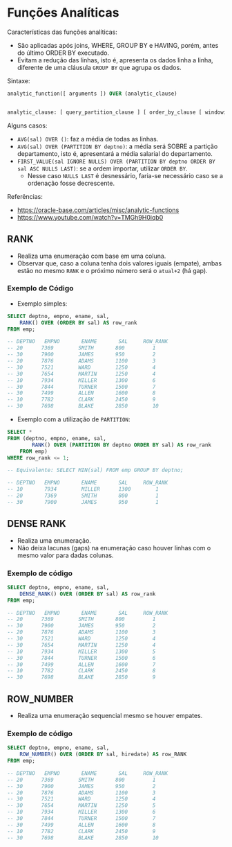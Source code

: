 # Funções Analíticas

Características das funções analíticas:

*   São aplicadas após joins, WHERE, GROUP BY e HAVING, porém, antes do último ORDER BY executado.
*   Evitam a redução das linhas, isto é, apresenta os dados linha a linha, diferente de uma cláusula `GROUP BY` que agrupa os dados.

Sintaxe:

```sql
analytic_function([ arguments ]) OVER (analytic_clause)


analytic_clause: [ query_partition_clause ] [ order_by_clause [ windowing_clause ] ]
```

Alguns casos:

*   `AVG(sal) OVER ()`: faz a média de todas as linhas.
*   `AVG(sal) OVER (PARTITION BY deptno)`: a média será SOBRE a partição departamento, isto é, apresentará a média salarial do departamento.
*   `FIRST_VALUE(sal IGNORE NULLS) OVER (PARTITION BY deptno ORDER BY sal ASC NULLS LAST)`: se a ordem importar, utilizar `ORDER BY`.
    *   Nesse caso `NULLS LAST` é desnessário, faria-se necessário caso se a ordenação fosse decrescente.

Referências:

*   https://oracle-base.com/articles/misc/analytic-functions
*   https://www.youtube.com/watch?v=TMGh9H0iqb0

## RANK

*   Realiza uma enumeração com base em uma coluna.
*   Observar que, caso a coluna tenha dois valores iguais (empate), ambas estão no mesmo `RANK` e o próximo número será o `atual+2` (há gap).

### Exemplo de Código

*   Exemplo simples:

```sql
SELECT deptno, empno, ename, sal,
    RANK() OVER (ORDER BY sal) AS row_rank
FROM emp;

-- DEPTNO	EMPNO	    ENAME	    SAL	    ROW_RANK
-- 20      7369        SMITH       800         1
-- 30      7900        JAMES       950         2
-- 20      7876        ADAMS       1100        3
-- 30      7521        WARD        1250        4
-- 30      7654        MARTIN      1250        4
-- 10      7934        MILLER      1300        6
-- 30      7844        TURNER      1500        7
-- 30      7499        ALLEN       1600        8
-- 10      7782        CLARK       2450        9
-- 30      7698        BLAKE       2850        10

```

*   Exemplo com a utilização de `PARTITION`:

```sql
SELECT *
FROM (deptno, empno, ename, sal,
        RANK() OVER (PARTITION BY deptno ORDER BY sal) AS row_rank
    FROM emp)
WHERE row_rank <= 1;

-- Equivalente: SELECT MIN(sal) FROM emp GROUP BY deptno;

-- DEPTNO   EMPNO       ENAME       SAL     ROW_RANK
-- 10       7934        MILLER      1300        1
-- 20       7369        SMITH       800         1
-- 30       7900        JAMES       950         1
```

## DENSE RANK

*   Realiza uma enumeração.
*   Não deixa lacunas (gaps) na enumeração caso houver linhas com o mesmo valor para dadas colunas.

### Exemplo de código

```sql
SELECT deptno, empno, ename, sal,
    DENSE_RANK() OVER (ORDER BY sal) AS row_rank
FROM emp;

-- DEPTNO	EMPNO	    ENAME	    SAL	    ROW_RANK
-- 20      7369        SMITH       800         1
-- 30      7900        JAMES       950         2
-- 20      7876        ADAMS       1100        3
-- 30      7521        WARD        1250        4
-- 30      7654        MARTIN      1250        4
-- 10      7934        MILLER      1300        5
-- 30      7844        TURNER      1500        6
-- 30      7499        ALLEN       1600        7
-- 10      7782        CLARK       2450        8
-- 30      7698        BLAKE       2850        9
```

## ROW_NUMBER

*   Realiza uma enumeração sequencial mesmo se houver empates.

### Exemplo de código

```sql
SELECT deptno, empno, ename, sal,
    ROW_NUMBER() OVER (ORDER BY sal, hiredate) AS row_RANK
FROM emp;

-- DEPTNO	EMPNO	    ENAME	    SAL	    ROW_RANK
-- 20      7369        SMITH       800         1
-- 30      7900        JAMES       950         2
-- 20      7876        ADAMS       1100        3
-- 30      7521        WARD        1250        4
-- 30      7654        MARTIN      1250        5
-- 10      7934        MILLER      1300        6
-- 30      7844        TURNER      1500        7
-- 30      7499        ALLEN       1600        8
-- 10      7782        CLARK       2450        9
-- 30      7698        BLAKE       2850        10
```